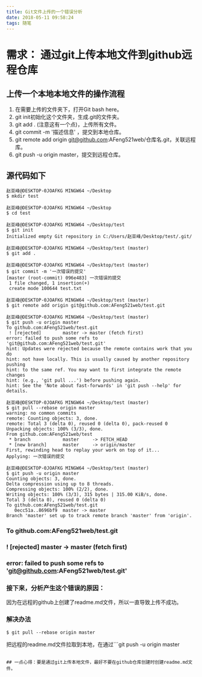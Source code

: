 ```yaml
---
title: Git文件上传的一个错误分析
date: 2018-05-11 09:58:24
tags: 随笔
---
```


# 需求： 通过git上传本地文件到github远程仓库
## 上传一个本地本地文件的操作流程

 1. 在需要上传的文件夹下，打开Git bash here。
 2. git init初始化这个文件夹，生成.git的文件夹。
 3. git add . (注意这有一个点)，上传所有文件。
 4. git commit -m '描述信息' ，提交到本地仓库。
 5. git remote add origin git@github.com:AFeng521web/仓库名.git，关联远程库。
 6. git push -u origin master，提交到远程仓库。
 
<!-- more -->

## 源代码如下
```
赵亚峰@DESKTOP-0JOAFKG MINGW64 ~/Desktop
$ mkdir test

赵亚峰@DESKTOP-0JOAFKG MINGW64 ~/Desktop
$ cd test

赵亚峰@DESKTOP-0JOAFKG MINGW64 ~/Desktop/test
$ git init
Initialized empty Git repository in C:/Users/赵亚峰/Desktop/test/.git/

赵亚峰@DESKTOP-0JOAFKG MINGW64 ~/Desktop/test (master)
$ git add .

赵亚峰@DESKTOP-0JOAFKG MINGW64 ~/Desktop/test (master)
$ git commit -m '一次错误的提交'
[master (root-commit) 096e483] 一次错误的提交
 1 file changed, 1 insertion(+)
 create mode 100644 test.txt

赵亚峰@DESKTOP-0JOAFKG MINGW64 ~/Desktop/test (master)
$ git remote add origin git@github.com:AFeng521web/test.git

赵亚峰@DESKTOP-0JOAFKG MINGW64 ~/Desktop/test (master)
$ git push -u origin master
To github.com:AFeng521web/test.git
 ! [rejected]        master -> master (fetch first)
error: failed to push some refs to 'git@github.com:AFeng521web/test.git'
hint: Updates were rejected because the remote contains work that you do
hint: not have locally. This is usually caused by another repository pushing
hint: to the same ref. You may want to first integrate the remote changes
hint: (e.g., 'git pull ...') before pushing again.
hint: See the 'Note about fast-forwards' in 'git push --help' for details.

赵亚峰@DESKTOP-0JOAFKG MINGW64 ~/Desktop/test (master)
$ git pull --rebase origin master
warning: no common commits
remote: Counting objects: 3, done.
remote: Total 3 (delta 0), reused 0 (delta 0), pack-reused 0
Unpacking objects: 100% (3/3), done.
From github.com:AFeng521web/test
 * branch            master     -> FETCH_HEAD
 * [new branch]      master     -> origin/master
First, rewinding head to replay your work on top of it...
Applying: 一次错误的提交

赵亚峰@DESKTOP-0JOAFKG MINGW64 ~/Desktop/test (master)
$ git push -u origin master
Counting objects: 3, done.
Delta compression using up to 8 threads.
Compressing objects: 100% (2/2), done.
Writing objects: 100% (3/3), 315 bytes | 315.00 KiB/s, done.
Total 3 (delta 0), reused 0 (delta 0)
To github.com:AFeng521web/test.git
   0ecc51a..8696bf9  master -> master
Branch 'master' set up to track remote branch 'master' from 'origin'.

```

### To github.com:AFeng521web/test.git
### ! [rejected]        master -> master (fetch first)
### error: failed to push some refs to 'git@github.com:AFeng521web/test.git'

### 接下来，分析产生这个错误的原因：
因为在远程的github上创建了readme.md文件，所以一直导致上传不成功。

### 解决办法
```
$ git pull --rebase origin master
```
把远程的readme.md文件拉取到本地，在通过```git push -u origin master
```关联远程库，这下就会上传成功了。

## 一点心得：要是通过git上传本地文件，最好不要在github仓库创建时创建readme.md文件。


